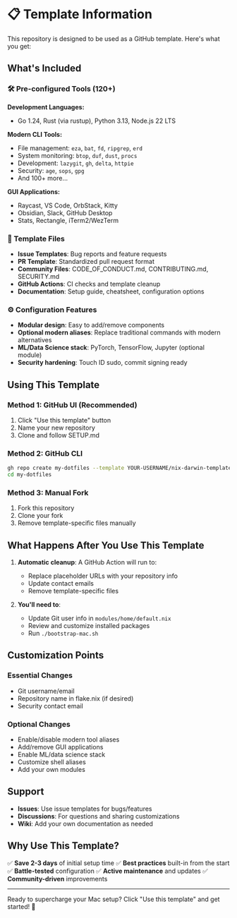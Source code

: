 # 📋 Template Information

This repository is designed to be used as a GitHub template. Here's what you get:

## What's Included

### 🛠️ Pre-configured Tools (120+)

**Development Languages:**
- Go 1.24, Rust (via rustup), Python 3.13, Node.js 22 LTS

**Modern CLI Tools:**
- File management: `eza`, `bat`, `fd`, `ripgrep`, `erd`
- System monitoring: `btop`, `duf`, `dust`, `procs`
- Development: `lazygit`, `gh`, `delta`, `httpie`
- Security: `age`, `sops`, `gpg`
- And 100+ more...

**GUI Applications:**
- Raycast, VS Code, OrbStack, Kitty
- Obsidian, Slack, GitHub Desktop
- Stats, Rectangle, iTerm2/WezTerm

### 📁 Template Files

- **Issue Templates**: Bug reports and feature requests
- **PR Template**: Standardized pull request format
- **Community Files**: CODE_OF_CONDUCT.md, CONTRIBUTING.md, SECURITY.md
- **GitHub Actions**: CI checks and template cleanup
- **Documentation**: Setup guide, cheatsheet, configuration options

### ⚙️ Configuration Features

- **Modular design**: Easy to add/remove components
- **Optional modern aliases**: Replace traditional commands with modern alternatives
- **ML/Data Science stack**: PyTorch, TensorFlow, Jupyter (optional module)
- **Security hardening**: Touch ID sudo, commit signing ready

## Using This Template

### Method 1: GitHub UI (Recommended)
1. Click "Use this template" button
2. Name your new repository
3. Clone and follow SETUP.md

### Method 2: GitHub CLI
```bash
gh repo create my-dotfiles --template YOUR-USERNAME/nix-darwin-template
cd my-dotfiles
```

### Method 3: Manual Fork
1. Fork this repository
2. Clone your fork
3. Remove template-specific files manually

## What Happens After You Use This Template

1. **Automatic cleanup**: A GitHub Action will run to:
   - Replace placeholder URLs with your repository info
   - Update contact emails
   - Remove template-specific files

2. **You'll need to**:
   - Update Git user info in `modules/home/default.nix`
   - Review and customize installed packages
   - Run `./bootstrap-mac.sh`

## Customization Points

### Essential Changes
- Git username/email
- Repository name in flake.nix (if desired)
- Security contact email

### Optional Changes
- Enable/disable modern tool aliases
- Add/remove GUI applications
- Enable ML/data science stack
- Customize shell aliases
- Add your own modules

## Support

- **Issues**: Use issue templates for bugs/features
- **Discussions**: For questions and sharing customizations
- **Wiki**: Add your own documentation as needed

## Why Use This Template?

✅ **Save 2-3 days** of initial setup time
✅ **Best practices** built-in from the start
✅ **Battle-tested** configuration
✅ **Active maintenance** and updates
✅ **Community-driven** improvements

---

Ready to supercharge your Mac setup? Click "Use this template" and get started! 🚀 